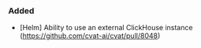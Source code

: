 ### Added

- [Helm] Ability to use an external ClickHouse instance
  (<https://github.com/cvat-ai/cvat/pull/8048>)
